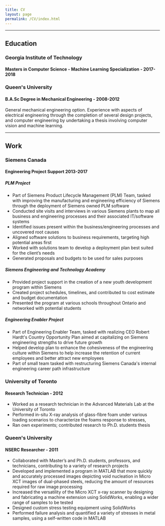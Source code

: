 ```yaml
---
title: CV
layout: page
permalink: /CV/index.html
---
```

---
## Education
### Georgia Institute of Technology
#### Masters in Computer Science - Machine Learning Specialization - 2017-2018


### Queen's University
#### B.A.Sc Degree in Mechanical Engineering - 2008-2012
General mechanical engineering option. Experience with aspects of electrical engineering through the completion of several design projects, and computer engineering by undertaking a thesis involving computer vision and machine learning.

---
## Work
### Siemens Canada
#### Engineering Project Support 2013-2017

##### PLM Project

- Part of Siemens Product Lifecycle Management (PLM) Team, tasked with improving the manufacturing and engineering efficiency of Siemens through the deployment of Siemens owned PLM software
- Conducted site visits and interviews in various Siemens plants to map all business and engineering processes and their associated IT/software systems
- Identified issues present within the business/engineering processes and uncovered root causes
- Aligned software solutions to business requirements, targeting high potential areas first
- Worked with solutions team to develop a deployment plan best suited for the client’s needs
- Generated proposals and budgets to be used for sales purposes

##### Siemens Engineering and Technology Academy

- Provided project support in the creation of a new youth development program within Siemens
- Created project schedules, timelines, and contributed to cost estimate and budget documentation
- Presented the program at various schools throughout Ontario and networked with potential students

##### Engineering Enabler Project

- Part of Engineering Enabler Team, tasked with realizing CEO Robert Hardt's Country Opportunity Plan aimed at capitalizing on Siemens engineering strengths to drive future growth
- Helped develop plan to enhance the cohesiveness of the engineering culture within Siemens to help increase the retention of current employees and better attract new employees
- Part of small team tasked with restructuring Siemens Canada's internal engineering career path infrastructure

### University of Toronto
#### Research Technician - 2012
- Worked as a research technician in the Advanced Materials Lab at the University of Toronto
- Performed in-situ X-ray analysis of glass-fibre foam under various loading scenarios to characterize the foams response to stresses,
- Ran own experiments; contributed research to Ph.D. students thesis

### Queen's University
#### NSERC Researcher - 2011
- Collaborated with Master’s and Ph.D. students, professors, and technicians, contributing to a variety of research projects
- Developed and implemented a program in MATLAB that more quickly and accurately processed images depicting void nucleation in Micro XCT images of dual-phased steels, reducing the amount of resources required for raw image processing
- Increased the versatility of the Micro XCT x-ray scanner by designing and fabricating a machine extension using SolidWorks, enabling a wider range of samples to be tested
- Designed custom stress testing equipment using SolidWorks
- Performed failure analysis and quantified a variety of stresses in metal samples, using a self-written code in MATLAB
